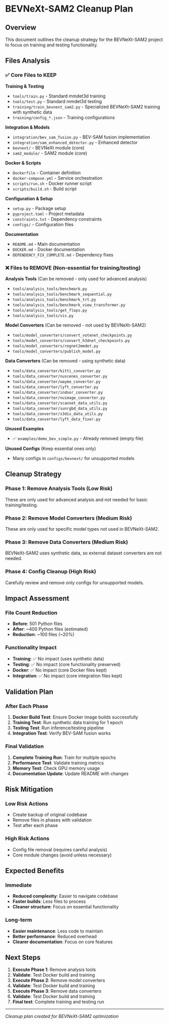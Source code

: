 # BEVNeXt-SAM2 Cleanup Plan

## Overview
This document outlines the cleanup strategy for the BEVNeXt-SAM2 project to focus on training and testing functionality.

## Files Analysis

### ✅ Core Files to KEEP
**Training & Testing**
- `tools/train.py` - Standard mmdet3d training
- `tools/test.py` - Standard mmdet3d testing  
- `training/train_bevnext_sam2.py` - Specialized BEVNeXt-SAM2 training with synthetic data
- `training/config_*.json` - Training configurations

**Integration & Models**
- `integration/bev_sam_fusion.py` - BEV-SAM fusion implementation
- `integration/sam_enhanced_detector.py` - Enhanced detector
- `bevnext/` - BEVNeXt module (core)
- `sam2_module/` - SAM2 module (core)

**Docker & Scripts**
- `Dockerfile` - Container definition
- `docker-compose.yml` - Service orchestration
- `scripts/run.sh` - Docker runner script
- `scripts/build.sh` - Build script

**Configuration & Setup**
- `setup.py` - Package setup
- `pyproject.toml` - Project metadata
- `constraints.txt` - Dependency constraints
- `configs/` - Configuration files

**Documentation**
- `README.md` - Main documentation
- `DOCKER.md` - Docker documentation
- `DEPENDENCY_FIX_COMPLETE.md` - Dependency fixes

### ❌ Files to REMOVE (Non-essential for training/testing)

**Analysis Tools** (Can be removed - only used for advanced analysis)
- `tools/analysis_tools/benchmark.py`
- `tools/analysis_tools/benchmark_sequential.py`
- `tools/analysis_tools/benchmark_trt.py`
- `tools/analysis_tools/benchmark_view_transformer.py`
- `tools/analysis_tools/get_flops.py`
- `tools/analysis_tools/vis.py`

**Model Converters** (Can be removed - not used by BEVNeXt-SAM2)
- `tools/model_converters/convert_votenet_checkpoints.py`
- `tools/model_converters/convert_h3dnet_checkpoints.py`
- `tools/model_converters/regnet2mmdet.py`
- `tools/model_converters/publish_model.py`

**Data Converters** (Can be removed - using synthetic data)
- `tools/data_converter/kitti_converter.py`
- `tools/data_converter/nuscenes_converter.py`
- `tools/data_converter/waymo_converter.py`
- `tools/data_converter/lyft_converter.py`
- `tools/data_converter/indoor_converter.py`
- `tools/data_converter/nuimage_converter.py`
- `tools/data_converter/scannet_data_utils.py`
- `tools/data_converter/sunrgbd_data_utils.py`
- `tools/data_converter/s3dis_data_utils.py`
- `tools/data_converter/lyft_data_fixer.py`

**Unused Examples**
- ✅ `examples/demo_bev_simple.py` - Already removed (empty file)

**Unused Configs** (Keep essential ones only)
- Many configs in `configs/bevnext/` for unsupported models

## Cleanup Strategy

### Phase 1: Remove Analysis Tools (Low Risk)
These are only used for advanced analysis and not needed for basic training/testing.

### Phase 2: Remove Model Converters (Medium Risk)
These are only used for specific model types not used in BEVNeXt-SAM2.

### Phase 3: Remove Data Converters (Medium Risk)
BEVNeXt-SAM2 uses synthetic data, so external dataset converters are not needed.

### Phase 4: Config Cleanup (High Risk)
Carefully review and remove only configs for unsupported models.

## Impact Assessment

### File Count Reduction
- **Before**: 501 Python files
- **After**: ~400 Python files (estimated)
- **Reduction**: ~100 files (~20%)

### Functionality Impact
- **Training**: ✅ No impact (uses synthetic data)
- **Testing**: ✅ No impact (core functionality preserved)
- **Docker**: ✅ No impact (core Docker files kept)
- **Integration**: ✅ No impact (core integration files kept)

## Validation Plan

### After Each Phase
1. **Docker Build Test**: Ensure Docker image builds successfully
2. **Training Test**: Run synthetic data training for 1 epoch
3. **Testing Test**: Run inference/testing pipeline
4. **Integration Test**: Verify BEV-SAM fusion works

### Final Validation
1. **Complete Training Run**: Train for multiple epochs
2. **Performance Test**: Validate training metrics
3. **Memory Test**: Check GPU memory usage
4. **Documentation Update**: Update README with changes

## Risk Mitigation

### Low Risk Actions
- Create backup of original codebase
- Remove files in phases with validation
- Test after each phase

### High Risk Actions
- Config file removal (requires careful analysis)
- Core module changes (avoid unless necessary)

## Expected Benefits

### Immediate
- **Reduced complexity**: Easier to navigate codebase
- **Faster builds**: Less files to process
- **Cleaner structure**: Focus on essential functionality

### Long-term
- **Easier maintenance**: Less code to maintain
- **Better performance**: Reduced overhead
- **Clearer documentation**: Focus on core features

## Next Steps

1. **Execute Phase 1**: Remove analysis tools
2. **Validate**: Test Docker build and training
3. **Execute Phase 2**: Remove model converters
4. **Validate**: Test Docker build and training
5. **Execute Phase 3**: Remove data converters
6. **Validate**: Test Docker build and training
7. **Final test**: Complete training and testing run

---
*Cleanup plan created for BEVNeXt-SAM2 optimization*